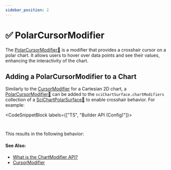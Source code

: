 ```yaml
---
sidebar_position: 2
---
```


# ✅ PolarCursorModifier

The [PolarCursorModifier:blue_book:](https://www.scichart.com/documentation/js/v4/typedoc/classes/polarcursormodifier.html) is a modifier that provides a crosshair cursor on a polar chart. It allows users to hover over data points and see their values, enhancing the interactivity of the chart.


## Adding a PolarCursorModifier to a Chart

Similarly to the [CursorModifier](/docs/2d-charts/chart-modifier-api/cursor-modifier/cursor-modifier-overview) for a Cartesian 2D chart, a [PolarCursorModifier:blue_book:](https://www.scichart.com/documentation/js/v4/typedoc/classes/polarcursormodifier.html) can be added to the `sciChartSurface.chartModifiers` collection of a [SciChartPolarSurface:blue_book:](https://www.scichart.com/documentation/js/v4/typedoc/classes/scichartpolarsurface.html) to enable crosshair behavior. For example:

<CodeSnippetBlock labels={["TS", "Builder API (Config)"]}>
```ts {9} showLineNumbers file=./demo.ts start=region_A_start end=region_A_end
```
```ts {37} showLineNumbers file=./demo.ts start=region_B_start end=region_B_end
```
</CodeSnippetBlock>

This results in the following behavior:

<LiveDocSnippet name="./demo" />

#### See Also:

* [What is the ChartModifier API?](/docs/2d-charts/chart-modifier-api/chart-modifier-api-overview)
* [CursorModifier](/docs/2d-charts/chart-modifier-api/cursor-modifier/cursor-modifier-overview)